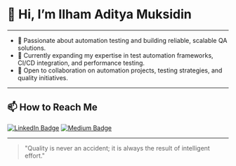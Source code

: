 # 👋 Hi, I’m Ilham Aditya Muksidin

---
- 🎯 Passionate about automation testing and building reliable, scalable QA solutions.
- 🚀 Currently expanding my expertise in test automation frameworks, CI/CD integration, and performance testing.
- 🤝 Open to collaboration on automation projects, testing strategies, and quality initiatives.
---

## 📫 How to Reach Me

[![LinkedIn Badge](https://img.shields.io/badge/-LinkedIn-0077B5?style=flat-square&logo=linkedin&logoColor=white&link=https://linkedin.com/in/your-linkedin)](https://linkedin.com/in/your-linkedin)
[![Medium Badge](https://img.shields.io/badge/-@muxsdn-000000?style=flat-square&logo=medium&logoColor=white&link=https://medium.com/@muxsdn)](https://medium.com/@muxsdn)

---

> "Quality is never an accident; it is always the result of intelligent effort."

<!---
ilhamaditya/ilhamaditya is a ✨ special ✨ repository because its `README.md` (this file) appears on your GitHub profile.
You can click the Preview link to take a look at your changes.
--->
